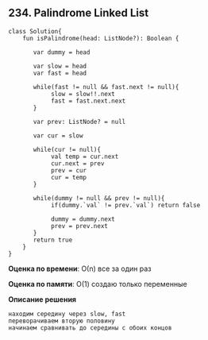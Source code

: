 ## 234. Palindrome Linked List

```
class Solution{
    fun isPalindrome(head: ListNode?): Boolean {
    
       var dummy = head
       
       var slow = head
       var fast = head
       
       while(fast != null && fast.next != null){
            slow = slow!!.next
            fast = fast.next.next
       }
       
       var prev: ListNode? = null
       
       var cur = slow
       
       while(cur != null){
            val temp = cur.next
            cur.next = prev
            prev = cur
            cur = temp
       }
       
       while(dummy != null && prev != null){
            if(dummy.`val` != prev.`val`) return false
            
            dummy = dummy.next
            prev = prev.next
       }
       return true
    }
}
```

**Оценка по времени**: О(n) все за один раз

**Оценка по памяти**: О(1) создаю только переменные


**Описание решения**
```
находим середину через slow, fast
переворачиваем вторую половину
начинаем сравнивать до середины с обоих концов


```
